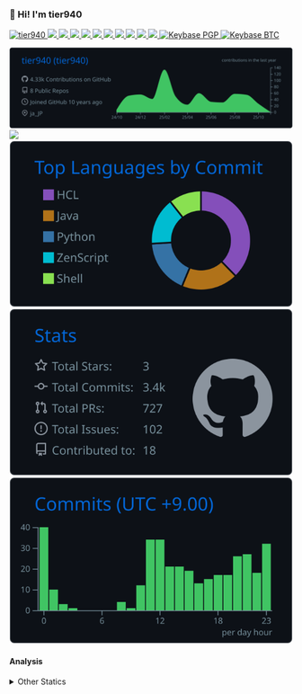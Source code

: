 ### 👋 Hi! I'm tier940

<p align="left"> 
  <a href="https://github.com/tier940/tier940/">
    <img src="https://komarev.com/ghpvc/?username=tier940" alt="tier940" />
  </a>
  <a href="http://twitter.com/tier940">
    <img height="20" src="https://img.shields.io/twitter/follow/tier940?label=Twitter&logo=twitter&style=flat" />
  </a>
  <a href="https://github.com/tier940">
    <img height="20" src="https://img.shields.io/github/followers/tier940?label=follow&logo=github&style=flat" />
  </a>
  <a href="https://www.reddit.com/user/tier940">
    <img height="20" src="https://img.shields.io/reddit/user-karma/combined/tier940?label=Reddit&logo=reddit&style=flat" />
  </a>
  <a href="https://stackoverflow.com/users/17317833/tier940">
    <img height="20" src="https://img.shields.io/stackexchange/stackoverflow/r/17317833?label=StackOverflow&logo=stack-overflow&style=flat" />
  </a>
  <a href="https://zenn.dev/tier940">
    <img height="20" src="https://zenn.badge.nikaera.com/s/tier940/likes" />
  </a>
  <a href="https://zenn.dev/tier940">
    <img height="20" src="https://zenn.badge.nikaera.com/s/tier940/followers" />
  </a>
  <a href="https://zenn.dev/tier940">
    <img height="20" src="https://zenn.badge.nikaera.com/s/tier940/articles" />
  </a>
  <a href="http://qiita.com/tier940">
    <img height="20" src="https://qiita-badge.apiapi.app/s/tier940/posts.svg" />
  </a>
  <a href="http://qiita.com/tier940">
    <img height="20" src="https://qiita-badge.apiapi.app/s/tier940/contributions.svg" />
  </a>
  <a href="https://github.com/tier940/tier940/">
    <img height="20" src="https://github.com/tier940/tier940/actions/workflows/main.yml/badge.svg" />
  </a>
  <a href="https://keybase.io/tier940">
    <img alt="Keybase PGP" src="https://img.shields.io/keybase/pgp/tier940">
  </a>
  <a href="https://keybase.io/tier940">
    <img alt="Keybase BTC" src="https://img.shields.io/keybase/btc/tier940">
  </a>
</p>

[![](https://raw.githubusercontent.com/tier940/tier940/main/profile-summary-card-output/github_dark/0-profile-details.svg)](https://github.com/vn7n24fzkq/github-profile-summary-cards)
[![](https://raw.githubusercontent.com/tier940/tier940/main/profile-summary-card-output/github_dark/1-repos-per-language.svg)](https://github.com/vn7n24fzkq/github-profile-summary-cards) [![](https://raw.githubusercontent.com/tier940/tier940/main/profile-summary-card-output/github_dark/2-most-commit-language.svg)](https://github.com/vn7n24fzkq/github-profile-summary-cards)
[![](https://raw.githubusercontent.com/tier940/tier940/main/profile-summary-card-output/github_dark/3-stats.svg)](https://github.com/vn7n24fzkq/github-profile-summary-cards) [![](https://raw.githubusercontent.com/tier940/tier940/main/profile-summary-card-output/github_dark/4-productive-time.svg)](https://github.com/vn7n24fzkq/github-profile-summary-cards)


#### Analysis
<!-- <img height="150" src="https://github.com/tier940/tier940/blob/master/images/stat.svg" alt="Alternative Text"/> -->

<details>
  <summary>Other Statics</summary>
  <!--START_SECTION:waka-->
![Code Time](http://img.shields.io/badge/Code%20Time-2%2C721%20hrs%2058%20mins-blue)

**🐱 My GitHub Data** 

> 📦 16.2 kB Used in GitHub's Storage 
 > 
> 💼 Opted to Hire
 > 
> 📜 11 Public Repositories 
 > 
> 🔑 1 Private Repositories 
 > 
**I'm an Early 🐤** 

```text
🌞 Morning                898 commits         ████░░░░░░░░░░░░░░░░░░░░░   14.72 % 
🌆 Daytime                2395 commits        ██████████░░░░░░░░░░░░░░░   39.27 % 
🌃 Evening                2217 commits        █████████░░░░░░░░░░░░░░░░   36.35 % 
🌙 Night                  589 commits         ██░░░░░░░░░░░░░░░░░░░░░░░   09.66 % 
```
📅 **I'm Most Productive on Saturday** 

```text
Monday                   665 commits         ███░░░░░░░░░░░░░░░░░░░░░░   10.90 % 
Tuesday                  1139 commits        █████░░░░░░░░░░░░░░░░░░░░   18.68 % 
Wednesday                654 commits         ███░░░░░░░░░░░░░░░░░░░░░░   10.72 % 
Thursday                 746 commits         ███░░░░░░░░░░░░░░░░░░░░░░   12.23 % 
Friday                   753 commits         ███░░░░░░░░░░░░░░░░░░░░░░   12.35 % 
Saturday                 1306 commits        █████░░░░░░░░░░░░░░░░░░░░   21.41 % 
Sunday                   836 commits         ███░░░░░░░░░░░░░░░░░░░░░░   13.71 % 
```


📊 **This Week I Spent My Time On** 

```text
🕑︎ Time Zone: Asia/Tokyo

💬 Programming Languages: 
JSON                     4 hrs 3 mins        ██████░░░░░░░░░░░░░░░░░░░   25.75 % 
INI                      4 hrs 1 min         ██████░░░░░░░░░░░░░░░░░░░   25.59 % 
Java                     4 hrs               ██████░░░░░░░░░░░░░░░░░░░   25.52 % 
HTML                     1 hr 30 mins        ██░░░░░░░░░░░░░░░░░░░░░░░   09.61 % 
Markdown                 33 mins             █░░░░░░░░░░░░░░░░░░░░░░░░   03.55 % 

🔥 Editors: 
VS Code                  12 hrs 6 mins       ███████████████████░░░░░░   76.94 % 
IntelliJ                 3 hrs 37 mins       ██████░░░░░░░░░░░░░░░░░░░   23.06 % 

💻 Operating System: 
Windows                  15 hrs 43 mins      █████████████████████████   100.00 % 
```

**I Mostly Code in Java** 

```text
Java                     10 repos            ██████████░░░░░░░░░░░░░░░   40.00 % 
ZenScript                3 repos             ███░░░░░░░░░░░░░░░░░░░░░░   12.00 % 
HCL                      2 repos             ██░░░░░░░░░░░░░░░░░░░░░░░   08.00 % 
HTML                     2 repos             ██░░░░░░░░░░░░░░░░░░░░░░░   08.00 % 
Dockerfile               1 repo              █░░░░░░░░░░░░░░░░░░░░░░░░   04.00 % 
```



**Timeline**

![Lines of Code chart](https://raw.githubusercontent.com/tier940/tier940/main/assets/bar_graph.png)


 Last Updated on 08/09/2023 00:11:55 UTC
<!--END_SECTION:waka-->
</details>
